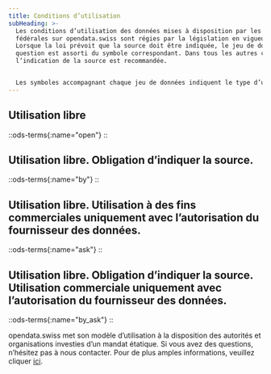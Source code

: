```yaml
---
title: Conditions d’utilisation
subHeading: >-
  Les conditions d’utilisation des données mises à disposition par les autorités
  fédérales sur opendata.swiss sont régies par la législation en vigueur.
  Lorsque la loi prévoit que la source doit être indiquée, le jeu de données en
  question est assorti du symbole correspondant. Dans tous les autres cas,
  l’indication de la source est recommandée.


  Les symboles accompagnant chaque jeu de données indiquent le type d’utilisation autorisé. Tous les services proposant des données emploient les mêmes symboles.
---
```


## Utilisation libre

::ods-terms{:name="open"}
::

## Utilisation libre. Obligation d’indiquer la source.

::ods-terms{:name="by"}
::

## Utilisation libre. Utilisation à des fins commerciales uniquement avec l’autorisation du fournisseur des données.

::ods-terms{:name="ask"}
::

## Utilisation libre. Obligation d’indiquer la source. Utilisation commerciale uniquement avec l’autorisation du fournisseur des données.

::ods-terms{:name="by_ask"}
::

opendata.swiss met son modèle d’utilisation à la disposition des autorités et organisations investies d’un mandat étatique. Si vous avez des questions, n’hésitez pas à nous contacter. Pour de plus amples informations, veuillez cliquer [ici](/handbook).
